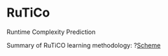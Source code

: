 # RuTiCo
Runtime Complexity Prediction

Summary of RuTiCO learning methodology:
?[Scheme](/assets/images/methodology.jpg?raw=true)